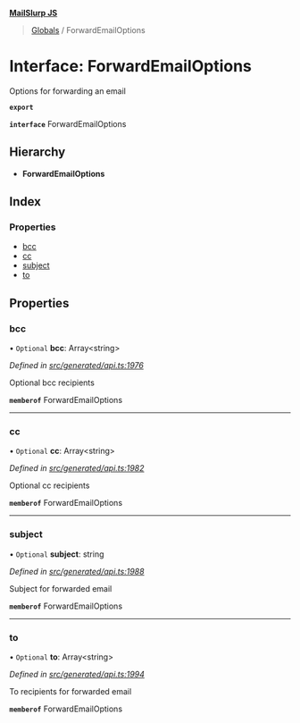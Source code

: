 **[MailSlurp JS](../README.md)**

> [Globals](../README.md) / ForwardEmailOptions

# Interface: ForwardEmailOptions

Options for forwarding an email

**`export`** 

**`interface`** ForwardEmailOptions

## Hierarchy

* **ForwardEmailOptions**

## Index

### Properties

* [bcc](forwardemailoptions.md#bcc)
* [cc](forwardemailoptions.md#cc)
* [subject](forwardemailoptions.md#subject)
* [to](forwardemailoptions.md#to)

## Properties

### bcc

• `Optional` **bcc**: Array\<string>

*Defined in [src/generated/api.ts:1976](https://github.com/mailslurp/mailslurp-client/blob/751f7bb/src/generated/api.ts#L1976)*

Optional bcc recipients

**`memberof`** ForwardEmailOptions

___

### cc

• `Optional` **cc**: Array\<string>

*Defined in [src/generated/api.ts:1982](https://github.com/mailslurp/mailslurp-client/blob/751f7bb/src/generated/api.ts#L1982)*

Optional cc recipients

**`memberof`** ForwardEmailOptions

___

### subject

• `Optional` **subject**: string

*Defined in [src/generated/api.ts:1988](https://github.com/mailslurp/mailslurp-client/blob/751f7bb/src/generated/api.ts#L1988)*

Subject for forwarded email

**`memberof`** ForwardEmailOptions

___

### to

• `Optional` **to**: Array\<string>

*Defined in [src/generated/api.ts:1994](https://github.com/mailslurp/mailslurp-client/blob/751f7bb/src/generated/api.ts#L1994)*

To recipients for forwarded email

**`memberof`** ForwardEmailOptions
